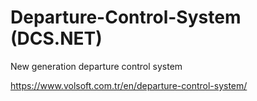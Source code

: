 # Departure-Control-System (DCS.NET)
New generation departure control system

https://www.volsoft.com.tr/en/departure-control-system/
